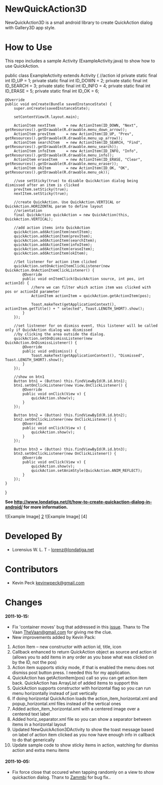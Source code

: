 NewQuickAction3D
================

NewQuickAction3D is a small android library to create QuickAction dialog with Gallery3D app style.

How to Use
==========
This repo includes a sample Activity (ExampleActivity.java) to show how to use QuickAction.

public class ExampleActivity extends Activity {
	//action id
	private static final int ID_UP     = 1;
	private static final int ID_DOWN   = 2;
	private static final int ID_SEARCH = 3;
	private static final int ID_INFO   = 4;
	private static final int ID_ERASE  = 5;	
	private static final int ID_OK     = 6;
	    
	@Override
	public void onCreate(Bundle savedInstanceState) {
		super.onCreate(savedInstanceState);

		setContentView(R.layout.main);

		ActionItem nextItem 	= new ActionItem(ID_DOWN, "Next", getResources().getDrawable(R.drawable.menu_down_arrow));
		ActionItem prevItem 	= new ActionItem(ID_UP, "Prev", getResources().getDrawable(R.drawable.menu_up_arrow));
        ActionItem searchItem 	= new ActionItem(ID_SEARCH, "Find", getResources().getDrawable(R.drawable.menu_search));
        ActionItem infoItem 	= new ActionItem(ID_INFO, "Info", getResources().getDrawable(R.drawable.menu_info));
        ActionItem eraseItem 	= new ActionItem(ID_ERASE, "Clear", getResources().getDrawable(R.drawable.menu_eraser));
        ActionItem okItem 		= new ActionItem(ID_OK, "OK", getResources().getDrawable(R.drawable.menu_ok));
        
        //use setSticky(true) to disable QuickAction dialog being dismissed after an item is clicked
        prevItem.setSticky(true);
        nextItem.setSticky(true);
		
		//create QuickAction. Use QuickAction.VERTICAL or QuickAction.HORIZONTAL param to define layout 
        //orientation
		final QuickAction quickAction = new QuickAction(this, QuickAction.VERTICAL);
		
		//add action items into QuickAction
        quickAction.addActionItem(nextItem);
		quickAction.addActionItem(prevItem);
        quickAction.addActionItem(searchItem);
        quickAction.addActionItem(infoItem);
        quickAction.addActionItem(eraseItem);
        quickAction.addActionItem(okItem);
        
        //Set listener for action item clicked
		quickAction.setOnActionItemClickListener(new QuickAction.OnActionItemClickListener() {			
			@Override
			public void onItemClick(QuickAction source, int pos, int actionId) {
				//here we can filter which action item was clicked with pos or actionId parameter
				ActionItem actionItem = quickAction.getActionItem(pos);
                 
				Toast.makeText(getApplicationContext(), actionItem.getTitle() + " selected", Toast.LENGTH_SHORT).show();			    
			}
		});
		
		//set listnener for on dismiss event, this listener will be called only if QuickAction dialog was dismissed
		//by clicking the area outside the dialog.
		quickAction.setOnDismissListener(new QuickAction.OnDismissListener() {			
			@Override
			public void onDismiss() {
				Toast.makeText(getApplicationContext(), "Dismissed", Toast.LENGTH_SHORT).show();
			}
		});
		
		//show on btn1
		Button btn1 = (Button) this.findViewById(R.id.btn1);
		btn1.setOnClickListener(new View.OnClickListener() {
			@Override
			public void onClick(View v) {
				quickAction.show(v);
			}
		});

		Button btn2 = (Button) this.findViewById(R.id.btn2);
		btn2.setOnClickListener(new OnClickListener() {
			@Override
			public void onClick(View v) {
				quickAction.show(v);
			}
		});
		
		Button btn3 = (Button) this.findViewById(R.id.btn3);
		btn3.setOnClickListener(new OnClickListener() {
			@Override
			public void onClick(View v) {
				quickAction.show(v);
				quickAction.setAnimStyle(QuickAction.ANIM_REFLECT);
			}
		});
	}
}

**See http://www.londatiga.net/it/how-to-create-quickaction-dialog-in-android/ for more information.**

![Example Image] [2] ![Example Image] [4]

Developed By
============

* Lorensius W. L. T - <lorenz@londatiga.net>

Contributors
============
* Kevin Peck <kevinwpeck@gmail.com>

Changes
=======

#### 2011-10-15:
* Fix 'container moves' bug that addressed in this [issue][3]. Thanx to The Vaan <TheVaan@gmail.com> for giving me the clue.
* New improvements added by Kevin Pack:
1. Action Item – new constructor with action id, title, icon
2. Callback enhanced to return QuickAction object as source and action id (allows you to add items in any order as you base what was clicked on by the ID, not the pos)
3. Action item supports sticky mode, if that is enabled the menu does not dismiss post button press. I needed this for my application.
4. QuickAction has getActionItem(pos) call so you can get action item back. QuickAction has ArrayList of added items to support this
5. QuickAction supports constructor with horizontal flag so you can run menu horizontally instead of just vertically
6. If doing horizontal QuickAction loads the action_item_horizontal.xml and popup_horizontal.xml files instead of the vertical ones
7. Added action_item_horizontal.xml with a centered image over a centered text label
8. Added horiz_separator.xml file so you can show a separator between items in a horizontal layout
9. Updated NewQuickAction3DActivity to show the toast message based on label of action item clicked as you now have enough info in callback to do that generically
10. Update sample code to show sticky items in action, watching for dismiss action and extra menu items 

#### 2011-10-05:
* Fix force close that occured when tapping randomly on a view to show quickaction dialog. 
  Thanx to [Zammbi][1] for bug fix..

[1]: http://github.com/zammbi
[2]: http://londatiga.net/images/quickactions/demo3d-1.jpg
[3]: https://github.com/lorensiuswlt/NewQuickAction3D/issues/1
[2]: http://londatiga.net/images/quickactions/demo3d-2.jpg
